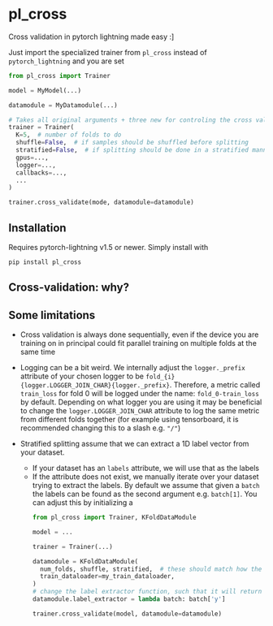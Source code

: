 # pl_cross

Cross validation in pytorch lightning made easy :]

Just import the specialized trainer from `pl_cross` instead of `pytorch_lightning` and you are set
```python
from pl_cross import Trainer

model = MyModel(...)

datamodule = MyDatamodule(...)

# Takes all original arguments + three new for controling the cross validation
trainer = Trainer(
  K=5,  # number of folds to do 
  shuffle=False,  # if samples should be shuffled before splitting
  stratified=False,  # if splitting should be done in a stratified manner
  gpus=...,
  logger=...,
  callbacks=...,
  ...
)

trainer.cross_validate(mode, datamodule=datamodule)
```

## Installation

Requires pytorch-lightning v1.5 or newer.
Simply install with
```bash
pip install pl_cross
```

## Cross-validation: why?

## Some limitations

* Cross validation is always done sequentially, even if the device you are training on in principal could
fit parallel training on multiple folds at the same time

* Logging can be a bit weird. We internally adjust the `logger._prefix` attribute of your chosen logger to 
  be `fold_{i}{logger.LOGGER_JOIN_CHAR}{logger._prefix}`. Therefore, a metric called `train_loss` for fold
  0 will be logged under the name: `fold_0-train_loss` by default. Depending on what logger you are using
  it may be beneficial to change the `logger.LOGGER_JOIN_CHAR` attribute to log the same metric from different
  folds together (for example using tensorboard, it is recommended changing this to a slash e.g. `"/"`)

* Stratified splitting assume that we can extract a 1D label vector from your dataset.
  * If your dataset has an `labels` attribute, we will use that as the labels
  * If the attribute does not exist, we manually iterate over your dataset trying to
    extract the labels. By default we assume that given a `batch` the labels can be found
    as the second argument e.g. `batch[1]`. You can adjust this by initializing a 
    ```python
    from pl_cross import Trainer, KFoldDataModule
    
    model = ...

    trainer = Trainer(...)

    datamodule = KFoldDataModule(
      num_folds, shuffle, stratified,  # these should match how the trainer is initialized
      train_dataloader=my_train_dataloader,
    )
    # change the label extractor function, such that it will return the labels for a given batch
    datamodule.label_extractor = lambda batch: batch['y']

    trainer.cross_validate(model, datamodule=datamodule)
    ```
## 

